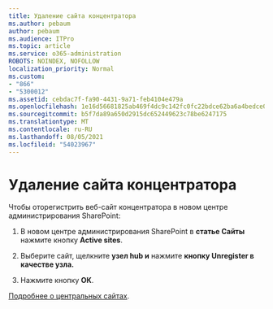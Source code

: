 ```yaml
---
title: Удаление сайта концентратора
ms.author: pebaum
author: pebaum
ms.audience: ITPro
ms.topic: article
ms.service: o365-administration
ROBOTS: NOINDEX, NOFOLLOW
localization_priority: Normal
ms.custom:
- "866"
- "5300012"
ms.assetid: cebdac7f-fa90-4431-9a71-feb4104e479a
ms.openlocfilehash: 1e16d56681825ab469f4dc9c142fc0fc22bdce62ba6a4bedce0ad8f488acf71f
ms.sourcegitcommit: b5f7da89a650d2915dc652449623c78be6247175
ms.translationtype: MT
ms.contentlocale: ru-RU
ms.lasthandoff: 08/05/2021
ms.locfileid: "54023967"
---
```

# <a name="remove-a-hub-site"></a>Удаление сайта концентратора

Чтобы оторегистрить веб-сайт концентратора в новом центре администрирования SharePoint:
  
1. В новом центре администрирования SharePoint в **статье Сайты** нажмите кнопку **Active sites**.

2. Выберите сайт, щелкните **узел hub и** нажмите **кнопку Unregister в качестве узла.**

3. Нажмите кнопку **ОК**.

[Подробнее о центральных сайтах](https://support.office.com/article/what-is-a-sharepoint-hub-site-fe26ae84-14b7-45b6-a6d1-948b3966427f).
  